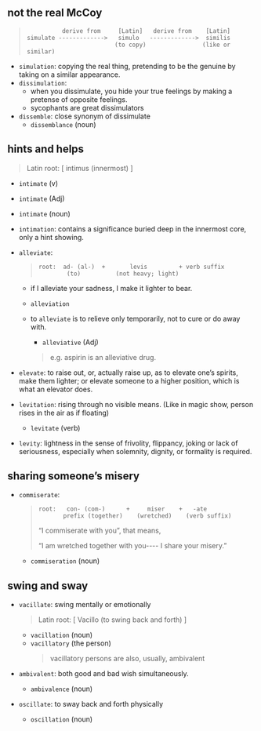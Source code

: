 ## not the real McCoy

>```
>           derive from     [Latin]   derive from    [Latin]
> simulate ------------->   simulo   ------------->  similis
>                          (to copy)                (like or similar)
>```


- `simulation`: copying the real thing, pretending to be the genuine by taking on a similar appearance.
- `dissimulation`:
  -	when you dissimulate, you hide your true feelings by making a pretense of opposite feelings.
  - sycophants are great dissimulators
- `dissemble`: close synonym of dissimulate
  - `dissemblance` (noun)

## hints and helps

> Latin root: [ intimus (innermost) ]

- `intimate` (v)
- `intimate` (Adj)
- `intimate` (noun)
- `intimation`: contains a significance buried deep in the innermost core, only a hint showing.
- `alleviate`:

  >```
  > root:  ad- (al-)  +       levis   	    + verb suffix
  >         (to)	      (not heavy; light)
  > ```

  - if I alleviate your sadness, I make it lighter to bear.
  - `alleviation`

  - to `alleviate` is to relieve only temporarily, not to cure or do away with. 
    -	`alleviative` (Adj)
    > e.g. aspirin is an alleviative drug.
- `elevate`: to raise out, or, actually raise up, as to elevate one’s spirits, make them lighter; or elevate someone to a higher position, which is what an elevator does.
- `levitation`: rising through no visible means. (Like in magic show, person rises in the air as if floating)
  - `levitate` (verb)
- `levity`: lightness in the sense of frivolity, flippancy, joking or lack of seriousness, especially when solemnity, dignity, or formality is required.

## sharing someone’s misery

- `commiserate`:

  >```
  > root:   con- (com-)      +     miser   	+   -ate
  >        prefix (together)    (wretched)	  (verb suffix)
  > ```
  >
  > “I commiserate with you”, that means,
  > 
  > “I am wretched together with you---- I share your misery.”
  >


  - `commiseration` (noun)

## swing and sway

- `vacillate`: swing mentally or emotionally
  > Latin root: [ Vacillo (to swing back and forth) ]

  - `vacillation` (noun)
  - `vacillatory` (the person)
    > vacillatory persons are also, usually, ambivalent

- `ambivalent`: both good and bad wish simultaneously.
  - `ambivalence` (noun)
- `oscillate`: to sway back and forth physically
  - `oscillation` (noun)
